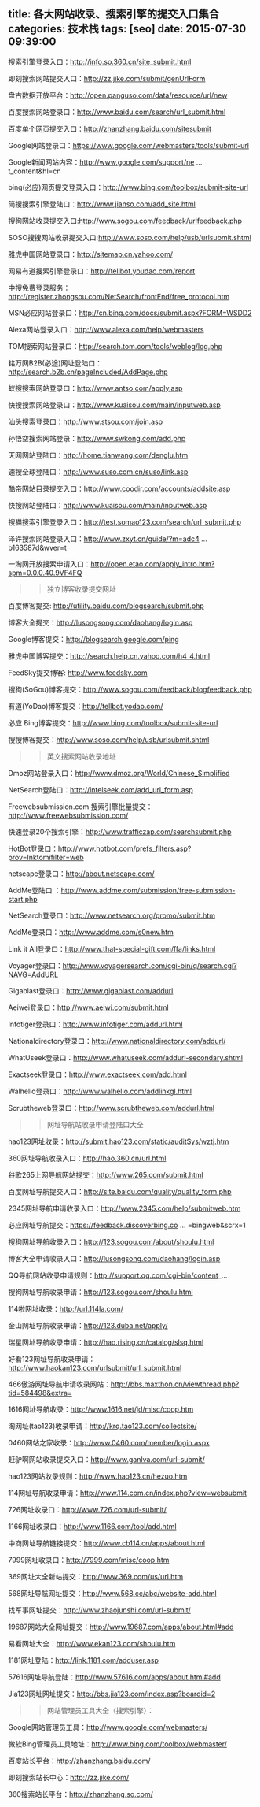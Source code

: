 title: 各大网站收录、搜索引擎的提交入口集合
categories: 技术栈
tags: [seo]
date: 2015-07-30 09:39:00
---
搜索引擎登录入口：http://info.so.360.cn/site_submit.html

即刻搜索网站提交入口：http://zz.jike.com/submit/genUrlForm

盘古数据开放平台：http://open.panguso.com/data/resource/url/new

百度搜索网站登录口：http://www.baidu.com/search/url_submit.html

百度单个网页提交入口：http://zhanzhang.baidu.com/sitesubmit

Google网站登录口：https://www.google.com/webmasters/tools/submit-url

Google新闻网站内容：http://www.google.com/support/ne ... t_content&hl=cn

bing(必应)网页提交登录入口：http://www.bing.com/toolbox/submit-site-url

简搜搜索引擎登陆口：http://www.jianso.com/add_site.html

搜狗网站收录提交入口:http://www.sogou.com/feedback/urlfeedback.php

SOSO搜搜网站收录提交入口:http://www.soso.com/help/usb/urlsubmit.shtml

雅虎中国网站登录口：http://sitemap.cn.yahoo.com/

网易有道搜索引擎登录口：http://tellbot.youdao.com/report

中搜免费登录服务：http://register.zhongsou.com/NetSearch/frontEnd/free_protocol.htm

MSN必应网站登录口：http://cn.bing.com/docs/submit.aspx?FORM=WSDD2

Alexa网站登录入口：http://www.alexa.com/help/webmasters

TOM搜索网站登录口：http://search.tom.com/tools/weblog/log.php


<!--more-->


铭万网B2B(必途)网址登陆口：http://search.b2b.cn/pageIncluded/AddPage.php

蚁搜搜索网站登录口：http://www.antso.com/apply.asp

快搜搜索网站登录口：http://www.kuaisou.com/main/inputweb.asp

汕头搜索登录口：http://www.stsou.com/join.asp

孙悟空搜索网站登录：http://www.swkong.com/add.php

天网网站登陆口：http://home.tianwang.com/denglu.htm

速搜全球登陆口：http://www.suso.com.cn/suso/link.asp

酷帝网站目录提交入口：http://www.coodir.com/accounts/addsite.asp

快搜网站登陆口：http://www.kuaisou.com/main/inputweb.asp

搜猫搜索引擎登录入口：http://test.somao123.com/search/url_submit.php

泽许搜索网站登录入口：http://www.zxyt.cn/guide/?m=adc4 ... b163587d&wver=t

一淘网开放搜索申请入口：http://open.etao.com/apply_intro.htm?spm=0.0.0.40.9VF4FQ




>> 独立博客收录提交网址

百度博客提交: http://utility.baidu.com/blogsearch/submit.php

博客大全提交：http://lusongsong.com/daohang/login.asp

Google博客提交：http://blogsearch.google.com/ping

雅虎中国博客提交：http://search.help.cn.yahoo.com/h4_4.html

FeedSky提交博客: http://www.feedsky.com

搜狗(SoGou)博客提交：http://www.sogou.com/feedback/blogfeedback.php

有道(YoDao)博客提交：http://tellbot.yodao.com/

必应 Bing博客提交：http://www.bing.com/toolbox/submit-site-url

搜搜博客提交：http://www.soso.com/help/usb/urlsubmit.shtml




>> 英文搜索网站收录地址

Dmoz网站登录入口：http://www.dmoz.org/World/Chinese_Simplified

NetSearch登陆口：http://intelseek.com/add_url_form.asp

Freewebsubmission.com 搜索引擎批量提交：http://www.freewebsubmission.com/

快速登录20个搜索引擎：http://www.trafficzap.com/searchsubmit.php

HotBot登录口：http://www.hotbot.com/prefs_filters.asp?prov=Inktomifilter=web

netscape登录口：http://about.netscape.com/

AddMe登陆口 ：http://www.addme.com/submission/free-submission-start.php

NetSearch登录口：http://www.netsearch.org/promo/submit.htm

AddMe登录口：http://www.addme.com/s0new.htm

Link it All登录口：http://www.that-special-gift.com/ffa/links.html

Voyager登录口：http://www.voyagersearch.com/cgi-bin/q/search.cgi?NAVG=AddURL

Gigablast登录口：http://www.gigablast.com/addurl

Aeiwei登录口：http://www.aeiwi.com/submit.html

Infotiger登录口：http://www.infotiger.com/addurl.html

Nationaldirectory登录口：http://www.nationaldirectory.com/addurl/

WhatUseek登录口：http://www.whatuseek.com/addurl-secondary.shtml

Exactseek登录口：http://www.exactseek.com/add.html

Walhello登录口：http://www.walhello.com/addlinkgl.html

Scrubtheweb登录口：http://www.scrubtheweb.com/addurl.html




>> 网址导航站收录申请登陆口大全

hao123网址收录：http://submit.hao123.com/static/auditSys/wztj.htm

360网址导航收录入口：http://hao.360.cn/url.html

谷歌265上网导航网站提交：http://www.265.com/submit.html

百度网址导航提交入口：http://site.baidu.com/quality/quality_form.php

2345网址导航申请收录入口：http://www.2345.com/help/submitweb.htm

必应网址导航提交：https://feedback.discoverbing.co ... =bingweb&scrx=1

搜狗网址导航收录入口：http://123.sogou.com/about/shoulu.html

博客大全申请收录入口：http://lusongsong.com/daohang/login.asp

QQ导航网站收录申请规则：http://support.qq.com/cgi-bin/content_...

搜狗网址导航收录申请：http://123.sogou.com/shoulu.html

114啦网址收录：http://url.114la.com/

金山网址导航收录申请：http://123.duba.net/apply/

瑞星网址导航收录申请：http://hao.rising.cn/catalog/slsq.html

好看123网址导航收录申请：http://www.haokan123.com/urlsubmit/url_submit.html

466傲游网址导航申请收录网站：http://bbs.maxthon.cn/viewthread.php?tid=584498&extra=

1616网址导航收录：http://www.1616.net/jd/misc/coop.htm

淘网址(tao123)收录申请：http://krq.tao123.com/collectsite/

0460网站之家收录：http://www.0460.com/member/login.aspx

赶驴啊网站收录提交入口：http://www.ganlva.com/url-submit/

hao123网站收录规则：http://www.hao123.cn/hezuo.htm

114网址导航收录申请：http://www.114.com.cn/index.php?view=websubmit

726网址收录口：http://www.726.com/url-submit/

1166网址收录口：http://www.1166.com/tool/add.html

中商网址导航链接提交：http://www.cb114.cn/apps/about.html

7999网址收录口：http://7999.com/misc/coop.htm

369网址大全新站提交：http://wvw.369.com/us/url.htm

568网址导航网址提交：http://www.568.cc/abc/website-add.html

找军事网址提交：http://www.zhaojunshi.com/url-submit/

19687网站大全网址提交：http://www.19687.com/apps/about.html#add

易看网址大全：http://www.ekan123.com/shoulu.htm

1181网址登陆：http://link.1181.com/adduser.asp

57616网址导航登陆：http://www.57616.com/apps/about.html#add

Jia123网址网址提交：http://bbs.jia123.com/index.asp?boardid=2




>> 网站管理员工具大全（搜索引擎）：

Google网站管理员工具：http://www.google.com/webmasters/

微软Bing管理员工具地址：http://www.bing.com/toolbox/webmaster/

百度站长平台：http://zhanzhang.baidu.com/

即刻搜索站长中心：http://zz.jike.com/

360搜索站长平台：http://zhanzhang.so.com/

